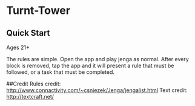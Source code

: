 # Turnt-Tower

## Quick Start
Ages 21+

The rules are simple. 
Open the app and play jenga as normal.
After every block is removed, tap the app and 
it will present a rule that must be followed, 
or a task that must be completed.

##Credit
Rules credit: http://www.connactivity.com/~csniezek/Jenga/jengalist.html
Text credit: http://textcraft.net/





